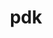 ---
layout: tool
title: pdk
github: puppetlabs/pdk
description: "Command line tool for generating and testing modules."
appveyor: true 
codecov_token: ef8ebfa9632b46799eb523869ffa6cd5
dependabot: false 
gem: false
puppet_module: false
travis_com: false
travis_org: true
workflow: false
category: Misc Module tools
---
